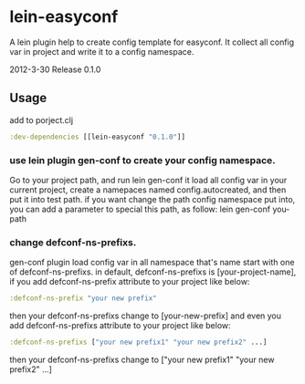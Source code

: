 # lein-easyconf

A lein plugin help to create config template for easyconf.
It collect all config var in project and write it to a config namespace.

2012-3-30 Release 0.1.0

## Usage

add to porject.clj

```clojure
:dev-dependencies [[lein-easyconf "0.1.0"]]
```

### use lein plugin gen-conf to create your config namespace.
Go to your project path, and run
    lein gen-conf
it load all config var in your current project, create
a namepaces named config.autocreated, and then put it into test path.
if you want change the path config namespace put into, you can add a
parameter to special this path, as follow: 
    lein gen-conf you-path

### change defconf-ns-prefixs.
gen-conf plugin load config var in all namespace that's name start
with one of defconf-ns-prefixs. in default, defconf-ns-prefixs is
[your-project-name], if you add defconf-ns-prefix attribute to your
project like below:
```clojure
:defconf-ns-prefix "your new prefix"
```
then your defconf-ns-prefixs change to [your-new-prefix]
and even you add defconf-ns-prefixs attribute to your project like
below:
```clojure
:defconf-ns-prefixs ["your new prefix1" "your new prefix2" ...]
```
then your defconf-ns-prefixs change to ["your new prefix1" "your new prefix2" ...]
